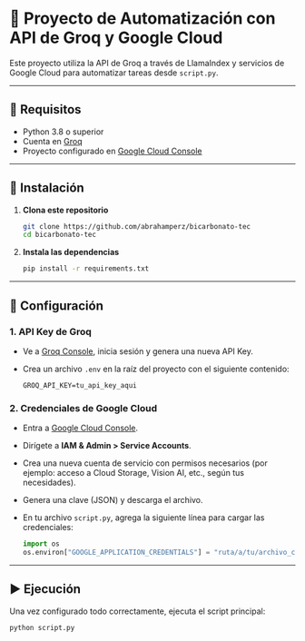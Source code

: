 # 📘 Proyecto de Automatización con API de Groq y Google Cloud

Este proyecto utiliza la API de Groq a través de LlamaIndex y servicios de Google Cloud para automatizar tareas desde `script.py`.

---

## 🚀 Requisitos

- Python 3.8 o superior  
- Cuenta en [Groq](https://console.groq.com/)  
- Proyecto configurado en [Google Cloud Console](https://console.cloud.google.com/)  

---

## 🔧 Instalación

1. **Clona este repositorio**

   ```bash
   git clone https://github.com/abrahamperz/bicarbonato-tec
   cd bicarbonato-tec
   ```

2. **Instala las dependencias**

   ```bash
   pip install -r requirements.txt
   ```

---

## 🔑 Configuración

### 1. API Key de Groq

- Ve a [Groq Console](https://console.groq.com/), inicia sesión y genera una nueva API Key.
- Crea un archivo `.env` en la raíz del proyecto con el siguiente contenido:

  ```env
  GROQ_API_KEY=tu_api_key_aqui
  ```

### 2. Credenciales de Google Cloud

- Entra a [Google Cloud Console](https://console.cloud.google.com/).
- Dirígete a **IAM & Admin > Service Accounts**.
- Crea una nueva cuenta de servicio con permisos necesarios (por ejemplo: acceso a Cloud Storage, Vision AI, etc., según tus necesidades).
- Genera una clave (JSON) y descarga el archivo.
- En tu archivo `script.py`, agrega la siguiente línea para cargar las credenciales:

  ```python
  import os
  os.environ["GOOGLE_APPLICATION_CREDENTIALS"] = "ruta/a/tu/archivo_credenciales.json"
  ```

---

## ▶️ Ejecución

Una vez configurado todo correctamente, ejecuta el script principal:

```bash
python script.py
```

```
